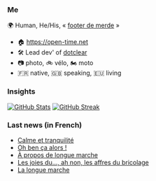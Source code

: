 ### Me

🌍 Human, He/His, « [footer de merde](https://open-time.net/post/2013/07/17/La-veritable-histoire-du-Footer-de-merde-) » 
* 🏠 https://open-time.net 
* 🛠️ Lead dev' of [dotclear](https://git.dotclear.org/dev/dotclear)
* 📷 photo, 🚲 vélo, 🏍️ moto 
* 🇫🇷 native, 🇬🇧 speaking, 🇪🇺 living

### Insights

[![GitHub Stats](https://github-readme-stats.vercel.app/api?username=franck-paul)](https://github.com/franck-paul)
[![GitHub Streak](https://github-readme-streak-stats.herokuapp.com?user=franck-paul)](https://git.io/streak-stats)

### Last news (in French)

<!-- BLOG-POST-LIST:START -->
- [Calme et tranquilité](https://open-time.net/post/2023/05/03/Calme-et-tranquilite)
- [Oh ben ça alors !](https://open-time.net/post/2023/05/02/Oh-ben-ca-alors-)
- [À propos de longue marche](https://open-time.net/post/2023/05/01/A-propos-de-longue-marche)
- [Les joies du…, ah non, les affres du bricolage](https://open-time.net/post/2023/04/30/Les-joies-du-ah-non-les-affres-du-bricolage)
- [La longue marche](https://open-time.net/post/2023/04/29/La-longue-marche)
<!-- BLOG-POST-LIST:END -->
